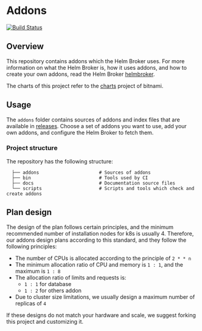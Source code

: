 # Addons

[![Build Status](https://woodpecker.drycc.cc/api/badges/60/status.svg)](https://woodpecker.drycc.cc/drycc-addons/addons)

## Overview

This repository contains addons which the Helm Broker uses. For more information on what the Helm Broker is, how it uses addons, and how to create your own addons, read the Helm Broker [helmbroker](https://github.com/drycc/helmbroker).

The charts of this project refer to the [charts](https://github.com/bitnami/charts) project of bitnami.

## Usage

The `addons` folder contains sources of addons and index files that are available in [releases](https://github.com/drycc/addons/releases). Choose a set of addons you want to use, add your own addons, and configure the Helm Broker to fetch them.

### Project structure

The repository has the following structure:

```
  ├── addons                      # Sources of addons
  ├── bin                         # Tools used by CI                                     
  ├── docs                        # Documentation source files
  └── scripts                     # Scripts and tools which check and create addons
```

## Plan design

The design of the plan follows certain principles, and the minimum recommended number of installation nodes for k8s is usually 4. Therefore, our addons design plans according to this standard, and they follow the following principles:

* The number of CPUs is allocated according to the principle of `2 * * n`
* The minimum allocation ratio of CPU and memory is `1 : 1`, and the maximum is `1 : 8`
* The allocation ratio of limits and requests is:
  * `1 : 1` for database
  * `1 : 2` for others addon
* Due to cluster size limitations, we usually design a maximum number of replicas of `4`

If these designs do not match your hardware and scale, we suggest forking this project and customizing it.